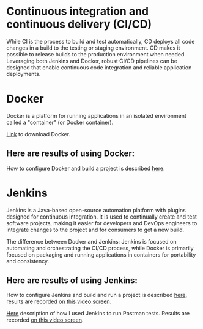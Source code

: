 # Continuous integration and continuous delivery (CI/CD)

While CI is the process to build and test automatically, CD deploys all code changes in a build to the testing or staging environment. CD makes it possible to release builds to the production environment when needed. 
Leveraging both Jenkins and Docker, robust CI/CD pipelines can be designed that enable continuous code integration and reliable application deployments.

# Docker

Docker is a platform for running applications in an isolated environment called a "container" (or Docker container).

<a href="https://www.docker.com" target="_blank">Link</a> to download Docker.

## Here are results of using Docker:

How to configure Docker and build a project is described <a href="https://github.com/DariaMartinovskaya/CI-CD-Docker-Jenkins/blob/main/Docker.md">here</a>.

# Jenkins

Jenkins is a Java-based open-source automation platform with plugins designed for continuous integration. It is used to continually create and test software projects, making it easier for developers and DevOps engineers to integrate changes to the project and for consumers to get a new build.

The difference between Docker and Jenkins: Jenkins is focused on automating and orchestrating the CI/CD process, while Docker is primarily focused on packaging and running applications in containers for portability and consistency.

## Here are results of using Jenkins:

How to configure Jenkins and build and run a project is described <a href="https://github.com/DariaMartinovskaya/CI-CD-Docker-Jenkins/blob/main/Jenkins.md">here</a>, results are recorded <a href="https://drive.google.com/file/d/1LvUxlKf24niCvR122s5SWmqK1NSoNgny/view">on this video screen</a>.

<a href="https://github.com/DariaMartinovskaya/CI-CD-Docker-Jenkins/blob/main/Postman_tests_with_Jenkins.md">Here</a> description of how I used Jenkins to run Postman tests. Results are recorded <a href="https://drive.google.com/file/d/1gRFwmx_Oup1Vi1T2RsQ3Pd-KQrySo91I/view">on this video screen</a>.
